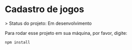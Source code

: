 <h1>Cadastro de jogos</h1>
> Status do projeto: Em desenvolvimento

Para rodar esse projeto em sua máquina, por favor, digite:

```
npm install
```
